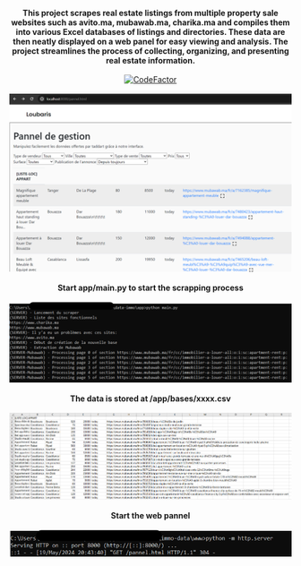
<p align="center">
    <b>This project scrapes real estate listings from multiple property sale websites such as avito.ma, mubawab.ma, charika.ma and compiles them into various Excel databases of listings and directories. These data are then neatly displayed on a web panel for easy viewing and analysis. The project streamlines the process of collecting, organizing, and presenting real estate information.</b><br>
    <br><a href="https://www.codefactor.io/repository/github/loubaris/autopilot-opencv"><img src="https://www.codefactor.io/repository/github/loubaris/data-immo/badge" alt="CodeFactor" /></a>
  <br><br>
    <img src="pannel.png" alt="Image du pannel" style="width:840px;height:auto;"><br><br>
  <b>Start app/main.py to start the scrapping process</b><br><br>
   <img src="main.py.png" alt="Image de main.py" style="width:840px;height:auto;"><br><br>
    <b>The data is stored at /app/bases/xxxx.csv</b><br><br>
  <img src="excel.png" alt="Image de excel" style="width:840px;height:auto;"><br><br>
      <b>Start the web pannel</b><br><br>
  <img src="cmd-server.png" alt="Image de cmd" style="width:840px;height:auto;"><br><br>
  
</p>
